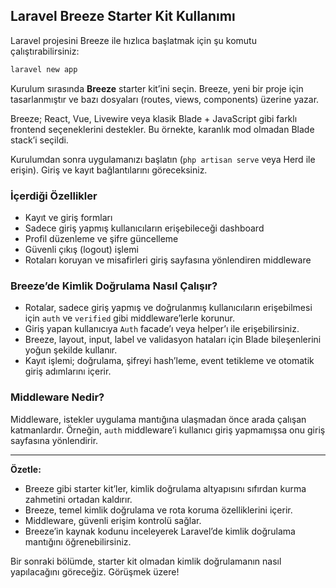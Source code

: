 ## Laravel Breeze Starter Kit Kullanımı

Laravel projesini Breeze ile hızlıca başlatmak için şu komutu çalıştırabilirsiniz:

```bash
laravel new app
```

Kurulum sırasında **Breeze** starter kit’ini seçin. Breeze, yeni bir proje için tasarlanmıştır ve bazı dosyaları (routes, views, components) üzerine yazar.

Breeze; React, Vue, Livewire veya klasik Blade + JavaScript gibi farklı frontend seçeneklerini destekler. Bu örnekte, karanlık mod olmadan Blade stack’i seçildi.

Kurulumdan sonra uygulamanızı başlatın (`php artisan serve` veya Herd ile erişin). Giriş ve kayıt bağlantılarını göreceksiniz.

### İçerdiği Özellikler

- Kayıt ve giriş formları
- Sadece giriş yapmış kullanıcıların erişebileceği dashboard
- Profil düzenleme ve şifre güncelleme
- Güvenli çıkış (logout) işlemi
- Rotaları koruyan ve misafirleri giriş sayfasına yönlendiren middleware

### Breeze’de Kimlik Doğrulama Nasıl Çalışır?

- Rotalar, sadece giriş yapmış ve doğrulanmış kullanıcıların erişebilmesi için `auth` ve `verified` gibi middleware’lerle korunur.
- Giriş yapan kullanıcıya `Auth` facade’ı veya helper’ı ile erişebilirsiniz.
- Breeze, layout, input, label ve validasyon hataları için Blade bileşenlerini yoğun şekilde kullanır.
- Kayıt işlemi; doğrulama, şifreyi hash’leme, event tetikleme ve otomatik giriş adımlarını içerir.

### Middleware Nedir?

Middleware, istekler uygulama mantığına ulaşmadan önce arada çalışan katmanlardır. Örneğin, `auth` middleware’i kullanıcı giriş yapmamışsa onu giriş sayfasına yönlendirir.

---

**Özetle:**

- Breeze gibi starter kit’ler, kimlik doğrulama altyapısını sıfırdan kurma zahmetini ortadan kaldırır.
- Breeze, temel kimlik doğrulama ve rota koruma özelliklerini içerir.
- Middleware, güvenli erişim kontrolü sağlar.
- Breeze’in kaynak kodunu inceleyerek Laravel’de kimlik doğrulama mantığını öğrenebilirsiniz.

Bir sonraki bölümde, starter kit olmadan kimlik doğrulamanın nasıl yapılacağını göreceğiz. Görüşmek üzere!
